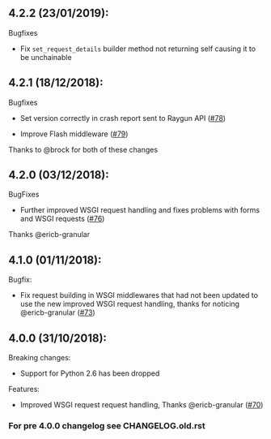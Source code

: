 ## 4.2.2 (23/01/2019):
Bugfixes
  - Fix `set_request_details` builder method not returning self causing it to be unchainable

## 4.2.1 (18/12/2018):
Bugfixes
  - Set version correctly in crash report sent to Raygun API ([#78](https://github.com/MindscapeHQ/raygun4py/pull/79))

- Improve Flash middleware ([#79](https://github.com/MindscapeHQ/raygun4py/pull/79))

Thanks to @brock for both of these changes

## 4.2.0 (03/12/2018):
BugFixes
  - Further improved WSGI request handling and fixes problems with forms and WSGI requests ([#76](https://github.com/MindscapeHQ/raygun4py/pull/76))

Thanks @ericb-granular

## 4.1.0 (01/11/2018):
Bugfix:
  - Fix request building in WSGI middlewares that had not been updated to use the new improved WSGI request handling, thanks for noticing @ericb-granular ([#73](https://github.com/MindscapeHQ/raygun4py/pull/73))

## 4.0.0 (31/10/2018):
Breaking changes:
  - Support for Python 2.6 has been dropped

Features:
  - Improved WSGI request request handling, Thanks @ericb-granular ([#70](https://github.com/MindscapeHQ/raygun4py/pull/70))

### For pre 4.0.0 changelog see CHANGELOG.old.rst
